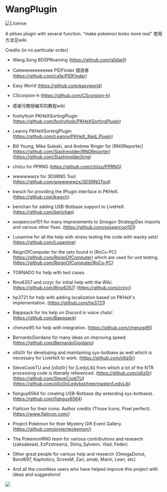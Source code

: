 # WangPlugin
![License](https://img.shields.io/badge/License-GPLv3-blue.svg)


 A pkhex plugin with several function. "make pokemon looks more real"
 使用方法见wiki
 
 Credits (in no particular order)
 - Wang.Song BDSPRoaming
(https://github.com/g0dw5)
- Caleeeeeeeeeeeee PIDFinder 猎游者
(https://github.com/ca1e/PIDFinder)
- Easy World
(https://github.com/easyworld)
- CScorpion-h
(https://github.com/CScorpion-h)
- 感谢污教授编写的教程wiki
- foohyfooh PKHeXSortingPlugin
(https://github.com/foohyfooh/PKHeXSortingPlugin)
- Leanny PKHeXSortingPlugin
(https://github.com/Leanny/PKHeX_Raid_Plugin)
- Bill Young, Mike Suleski, and Andrew Ringer for [RNGReporter]
(https://github.com/Slashmolder/RNGReporter)
(https://github.com/Slashmolder/lrng)
- chiizu for PPRNG
(https://github.com/chiizu/PPRNG)
- wwwwwwzx for 3DSRNG Tool
(https://github.com/wwwwwwzx/3DSRNGTool)
- kwsch for providing the IPlugin interface in PKHeX.
(https://github.com/kwsch) 
- berichan for adding USB-Botbase support to LiveHeX.
(https://github.com/berichan) 
- soopercool101 for many improvements to Smogon StrategyDex imports and various other fixes.
(https://github.com/soopercool101) 
- Lusamine for all the help with stress testing the code with wacky sets!
(https://github.com/Lusamine) 
- ReignOfComputer for the sets found in [RoCs-PC]
(https://github.com/ReignOfComputer)
which are used for unit testing.
(https://github.com/ReignOfComputer/RoCs-PC) 
- TORNADO for help with test cases.
- Rino6357 and crzyc for initial help with the Wiki.
(https://github.com/Rino6357)
(https://github.com/crzyc) 
- hp3721 for help with adding localization based on PKHeX's implementation.
(https://github.com/hp3721) 
- Bappsack for his help on Discord in voice chats!
(https://github.com/Bappsack) 
- chenzw95  for help with integration.
(https://github.com/chenzw95)
- BernardoGiordano for many ideas on improving speed.
(https://github.com/BernardoGiordano) 
- olliz0r for developing and maintaining sys-botbase as well which is necessary for LiveHeX to work.
(https://github.com/olliz0r) 
- SteveCookTU and [olliz0r] for [LedyLib] from which a lot of the NTR processing code is liberally referenced.
(https://github.com/olliz0r)
(https://github.com/SteveCookTU)
(https://github.com/olliz0r/Ledybot/tree/master/LedyLib)
- fishguy6564 for creating USB-Botbase (by extending sys-botbase).
(https://github.com/fishguy6564) 
- FlatIcon for their icons. Author credits (Those Icons, Pixel perfect).
(https://www.flaticon.com/)
- Project Pokémon for their Mystery Gift Event Gallery.
(https://github.com/projectpokemon/) 


- The PokemonRNG team for various contributions and research (zaksabeast, EzPzstreamz, Shiny_Sylveon, Vlad, Feder)
- Other great people for various help and research (OmegaDonut, Bond697, Kaphotics, SciresM, Zari, amab, Marin, Lean, etc)
- And all the countless users who have helped improve this project with ideas and suggestions!

 
<img src="https://github.com/Wanghaoran86/WangPluginPkm/tree/main/WangPluginPkm/Resources/img/SW.jpg">
